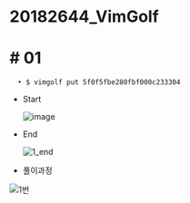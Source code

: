 # 20182644_VimGolf

# # 01

      • $ vimgolf put 5f0f5fbe280fbf000c233304
      
      
- Start


     ![image](https://user-images.githubusercontent.com/94774284/144268720-ded58dfb-c7ab-465f-ae7b-ffa23e5b902f.png)
     
     
     
     
- End


     ![1_end](https://user-images.githubusercontent.com/94774284/144268783-a5767ac4-7146-4295-905c-3c6e8c665a95.PNG)


- 풀이과정


     
![1번](https://user-images.githubusercontent.com/94774284/144269190-bb8de575-f9d3-46e3-b2ef-4cc907b2be9b.gif)


